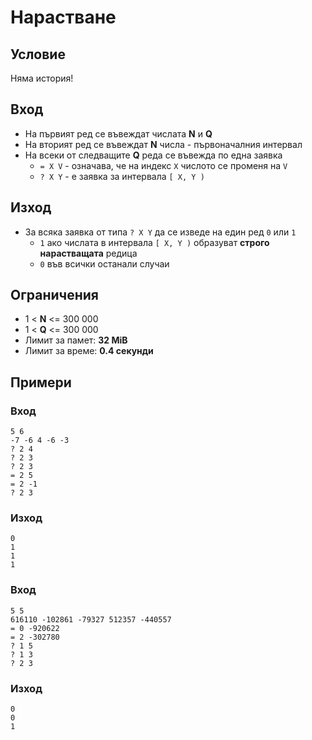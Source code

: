 # Нарастване

## Условие
Няма история!

## Вход
- На първият ред се въвеждат числата **N** и **Q**
- На вторият ред се въвеждат **N** числа - първоначалния интервал
- На всеки от следващите **Q** реда се въвежда по една заявка
  - `= X V` - означава, че на индекс `X` числото се променя на `V`
  - `? X Y` - е заявка за интервала `[ X, Y )`

## Изход
- За всяка заявка от типа `? X Y` да се изведе на един ред `0` или `1`
  - `1` ако числата в интервала `[ X, Y )` образуват **строго нарастващата** редица
  - `0` във всички останали случаи

## Ограничения
- 1 < **N** <= 300 000
- 1 < **Q** <= 300 000
- Лимит за памет: **32 MiB**
- Лимит за време: **0.4 секунди**

## Примери

### Вход
```
5 6
-7 -6 4 -6 -3
? 2 4
? 2 3
? 2 3
= 2 5
= 2 -1
? 2 3
```

### Изход
```
0
1
1
1
```

### Вход
```
5 5
616110 -102861 -79327 512357 -440557
= 0 -920622
= 2 -302780
? 1 5
? 1 3
? 2 3
```

### Изход
```
0
0
1
```

